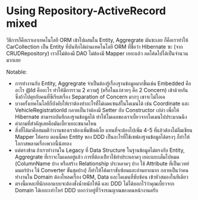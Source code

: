 # Using Repository-ActiveRecord mixed

วิธีการก็คือเราเอาเทคโนโลยี ORM เข้าไปผสมใน Entity, Aggregrate มันซะเลย ก็คือเราทำให้ CarCollection เป็น Entity ที่บันทึกได้ผ่านเทคโนโลยี ORM ที่ชื่อว่า Hibernate ซะ (จาก CRUDRepository) เราก็ไม่ต้องมี DAO ไม่ต้องมี Mapper เยอะแล้ว ลดโค้ดไปได้เป็นจำนวนมากเลย

Notable:

- การทำงานกับ Entity, Aggregrate จำเป็นต้องรู้เรื่องฐานข้อมูลมากขึ้นเช่น Embedded คืออะไร @Id คืออะไร ทำให้มีการรวม 2 ความรู้ (หรือในแง่สวยๆ คือ 2 Concern) เข้าด้วยกัน ซึ่งถ้าไปคุยกับคนที่ซีเรียสเรื่อง Separation of Concern มากๆ เขาจะไม่โอเค
- บางครั้งเทคโนโลยีก็บังคับให้เราต้องทำอะไรที่ไม่เมคเซนส์ในโดเมนได้ เช่น Coordinate และ VehicleRegistrationId กลายเป็นว่าต้องมี Setter กับ Constructor เปล่า เพื่อให้ Hibernate สามารถบันทึกลงฐานข้อมูลได้ ทำให้โมเดลของเราเบี้ยวจากโดเมนไปประมาณนึง
- คำถามที่สำคัญเลยคือมันเบี้ยวเยอะขนาดไหน
- สิ่งที่ได้มาคือสมมติว่างานของเราต้องเพิ่มฟิลด์เงี้ย แทนที่จะต้องไปเพิ่ม 4-5 ที่แล้วต้องไม่ลืมเขียน Mapper ให้ครบ ตอนนี้พอ Entity ของ DDD เป็นอะไรที่ใช้เซฟลงฐานข้อมูลได้ตรงๆ ก็ทำให้โอกาสพลาดเรื่องพวกนี้น้อยลง
- แต่ตรงข้าม ถ้าเราทำงานใน Legacy ที่ Data Structure ในฐานข้อมูลไม่ตรงกับ Entity, Aggregrate ที่เราจะโมเดลอยู่แล้ว การที่ต้องเบ้ียวใช้ท่าประหลาดๆ เยอะแยะเต็มไปหมด (ColumnName บ้าง หรือสร้าง Relationship ประหลาดๆ บ้าง ใช้ Attribute ที่เป็นเวทย์มนตร์บ้าง ใช้ Converter ขั้นสุดบ้าง) ก็ทำให้โค้ดเราซับซ้อนและอ่านยากมาก กลายเป็นว่าคนทำงานใน Domain ต้องโหลดเรื่อง ORM, Data และโดเมนที่ซับซ้อน เข้าหัวสมองในทีเดียว
- ตรงนี้แหละที่นักออกแบบจะต้องชั่งน้ำหนักให้ดี และ DDD ไม่ได้บอกไว้ว่าคุณเบี้ยวจาก Domain ได้เยอะเท่าไหร่ DDD บอกว่าอยู่ที่วิจารณญาณของคนหน้างานครับ
